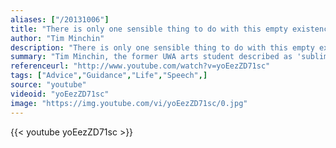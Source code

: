 ```yaml
---
aliases: ["/20131006"]
title: "There is only one sensible thing to do with this empty existence and that is to fill it.  And in my opinion (until I change it), life is best filled by learning as much as you can about as much as you can, taking pride in whatever you’re doing, having compassion, sharing ideas..."
author: "Tim Minchin"
description: "There is only one sensible thing to do with this empty existence and that is to fill it.  And in my opinion (until I change it), life is best filled by learning as much as you can about as much as you can, taking pride in whatever you’re doing, having compassion, sharing ideas... - Tim Minchin quotes from GetInspired365.com"
summary: "Tim Minchin, the former UWA arts student described as 'sublimely talented, witty, smart and unabashedly offensive' in a musical career that has taken the world by storm, is awarded an honorary doctorate by The University of Western Australia."
referenceurl: "http://www.youtube.com/watch?v=yoEezZD71sc"
tags: ["Advice","Guidance","Life","Speech",]
source: "youtube"
videoid: "yoEezZD71sc"
image: "https://img.youtube.com/vi/yoEezZD71sc/0.jpg"
---
```


{{< youtube yoEezZD71sc >}}
